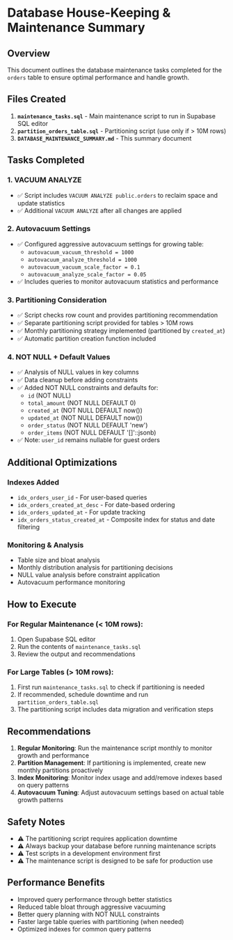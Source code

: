 # Database House-Keeping & Maintenance Summary

## Overview
This document outlines the database maintenance tasks completed for the `orders` table to ensure optimal performance and handle growth.

## Files Created

1. **`maintenance_tasks.sql`** - Main maintenance script to run in Supabase SQL editor
2. **`partition_orders_table.sql`** - Partitioning script (use only if > 10M rows)
3. **`DATABASE_MAINTENANCE_SUMMARY.md`** - This summary document

## Tasks Completed

### 1. VACUUM ANALYZE
- ✅ Script includes `VACUUM ANALYZE public.orders` to reclaim space and update statistics
- ✅ Additional `VACUUM ANALYZE` after all changes are applied

### 2. Autovacuum Settings
- ✅ Configured aggressive autovacuum settings for growing table:
  - `autovacuum_vacuum_threshold = 1000`
  - `autovacuum_analyze_threshold = 1000`
  - `autovacuum_vacuum_scale_factor = 0.1`
  - `autovacuum_analyze_scale_factor = 0.05`
- ✅ Includes queries to monitor autovacuum statistics and performance

### 3. Partitioning Consideration
- ✅ Script checks row count and provides partitioning recommendation
- ✅ Separate partitioning script provided for tables > 10M rows
- ✅ Monthly partitioning strategy implemented (partitioned by `created_at`)
- ✅ Automatic partition creation function included

### 4. NOT NULL + Default Values
- ✅ Analysis of NULL values in key columns
- ✅ Data cleanup before adding constraints
- ✅ Added NOT NULL constraints and defaults for:
  - `id` (NOT NULL)
  - `total_amount` (NOT NULL DEFAULT 0)
  - `created_at` (NOT NULL DEFAULT now())
  - `updated_at` (NOT NULL DEFAULT now())
  - `order_status` (NOT NULL DEFAULT 'new')
  - `order_items` (NOT NULL DEFAULT '[]'::jsonb)
- ✅ Note: `user_id` remains nullable for guest orders

## Additional Optimizations

### Indexes Added
- `idx_orders_user_id` - For user-based queries
- `idx_orders_created_at_desc` - For date-based ordering
- `idx_orders_updated_at` - For update tracking
- `idx_orders_status_created_at` - Composite index for status and date filtering

### Monitoring & Analysis
- Table size and bloat analysis
- Monthly distribution analysis for partitioning decisions
- NULL value analysis before constraint application
- Autovacuum performance monitoring

## How to Execute

### For Regular Maintenance (< 10M rows):
1. Open Supabase SQL editor
2. Run the contents of `maintenance_tasks.sql`
3. Review the output and recommendations

### For Large Tables (> 10M rows):
1. First run `maintenance_tasks.sql` to check if partitioning is needed
2. If recommended, schedule downtime and run `partition_orders_table.sql`
3. The partitioning script includes data migration and verification steps

## Recommendations

1. **Regular Monitoring**: Run the maintenance script monthly to monitor growth and performance
2. **Partition Management**: If partitioning is implemented, create new monthly partitions proactively
3. **Index Monitoring**: Monitor index usage and add/remove indexes based on query patterns
4. **Autovacuum Tuning**: Adjust autovacuum settings based on actual table growth patterns

## Safety Notes

- ⚠️ The partitioning script requires application downtime
- ⚠️ Always backup your database before running maintenance scripts
- ⚠️ Test scripts in a development environment first
- ⚠️ The maintenance script is designed to be safe for production use

## Performance Benefits

- Improved query performance through better statistics
- Reduced table bloat through aggressive vacuuming
- Better query planning with NOT NULL constraints
- Faster large table queries with partitioning (when needed)
- Optimized indexes for common query patterns
